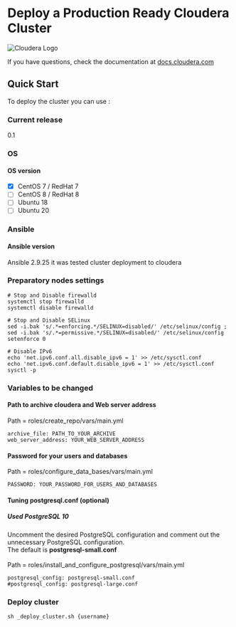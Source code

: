# Deploy a Production Ready Cloudera Cluster

![Cloudera Logo](https://upload.wikimedia.org/wikipedia/commons/thumb/2/29/Cloudera_logo_darkorange.png/640px-Cloudera_logo_darkorange.png)

If you have questions, check the documentation at [docs.cloudera.com](https://docs.cloudera.com/cdp-private-cloud-base/7.1.7/index.html)

## Quick Start

To deploy the cluster you can use :

### Current release
0.1

### OS

#### OS version

* [x] CentOS 7 / RedHat 7
* [ ] CentOS 8 / RedHat 8
* [ ] Ubuntu 18
* [ ] Ubuntu 20

### Ansible

#### Ansible version

Ansible 2.9.25 it was tested cluster deployment to cloudera

### Preparatory nodes settings

```ShellSession
# Stop and Disable firewalld
systemctl stop firewalld
systemctl disable firewalld

# Stop and Disable SELinux
sed -i.bak 's/.*=enforcing.*/SELINUX=disabled/' /etc/selinux/config ; sed -i.bak 's/.*=permissive.*/SELINUX=disabled/' /etc/selinux/config 
setenforce 0

# Disable IPv6
echo 'net.ipv6.conf.all.disable_ipv6 = 1' >> /etc/sysctl.conf
echo 'net.ipv6.conf.default.disable_ipv6 = 1' >> /etc/sysctl.conf
sysctl -p
```

### Variables to be changed

#### Path to archive cloudera and Web server address
Path = roles/create_repo/vars/main.yml

```
archive_file: PATH_TO_YOUR_ARCHIVE
web_server_address: YOUR_WEB_SERVER_ADDRESS
```

#### Password for your users and databases
Path = roles/configure_data_bases/vars/main.yml

```
PASSWORD: YOUR_PASSWORD_FOR_USERS_AND_DATABASES
```

#### Tuning postgresql.conf (optional)
##### Used PostgreSQL 10
Uncomment the desired PostgreSQL configuration and comment out the unnecessary PostgreSQL configuration.
<br/>
The default is **postgresql-small.conf**
<br/>
<br/>
Path = roles/install_and_configure_postgresql/vars/main.yml

```
postgresql_config: postgresql-small.conf
#postgresql_config: postgresql-large.conf
```

### Deploy cluster

```ShellSession
sh _deploy_cluster.sh {username}
```
